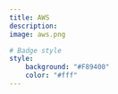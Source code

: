 ```yaml
---
title: AWS
description: 
image: aws.png

# Badge style
style:
    background: "#F89400"
    color: "#fff"
---
```

